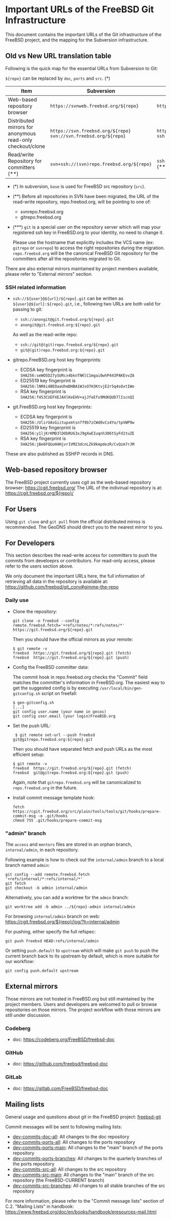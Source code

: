 # Important URLs of the FreeBSD Git Infrastructure

This document contains the important URLs of the Git infrastructure of the
FreeBSD project, and the mapping for the Subversion infrastructure.

## Old vs New URL translation table

Following is the quick map for the essential URLs from Subversion to Git:

`${repo}` can be replaced by `doc`, `ports` and `src`. (*)

| Item                                     | Subversion                             | Git                                 |
| ---------------------------------------- | ------------------------------- | ----------------------------------- |
| Web-based repository browser             | `https://svnweb.freebsd.org/${repo}`      | `https://cgit.freebsd.org/${repo}`            |
| Distributed mirrors for anonymous read-only checkout/clone | `https://svn.freebsd.org/${repo}` `svn://svn.freebsd.org/${repo}` | `https://git.freebsd.org/${repo}.git` `ssh://anongit@git.freebsd.org/${repo}.git` |
| Read/write Repository for committers (**) | `svn+ssh://(svn)repo.freebsd.org/${repo}` | `ssh://git@(git)repo.freebsd.org/${repo}.git` (***) |

  - (*) In subversion, `base` is used for FreeBSD src repository (`src`).
  - (**) Before all repositories in SVN have been migrated, the URL of the
    read-write repository, repo.freebsd.org, will be pointing to one of:
      - svnrepo.freebsd.org
      - gitrepo.freebsd.org
  - (***) `git` is a special user on the repository server which will map your registered ssh key in FreeBSD.org to your identity, no need to change it.

    Please use the hostname that explicitly includes the VCS name (ex: `gitrepo` or `svnrepo`) to
    access the right repositories during the migration. `repo.freebsd.org`
    will be the canonical FreeBSD Git repository for the committers after
    all the repositories migrated to Git.

There are also external mirrors maintained by project members available, please refer to "External mirrors" section.

### SSH related information

 - `ssh://${user}@${url}/${repo}.git` can be written as `${user}@${url}:${repo}.git`, i.e., following two URLs are both valid for passing to git:
     - `ssh://anongit@git.freebsd.org/${repo}.git`
     - `anongit@git.freebsd.org:${repo}.git`

   As well as the read-write repo:
     - `ssh://git@(git)repo.freebsd.org/${repo}.git`
     - `git@(git)repo.freebsd.org:${repo}.git`

- gitrepo.FreeBSD.org host key fingerprints:

  - ECDSA key fingerprint is `SHA256:seWO5D27ySURcx4bknTNKlC1mgai0whP443PAKEvvZA`
  - ED25519 key fingerprint is `SHA256:lNR6i4BEOaaUhmDHBA1WJsO7H3KtvjE2r5q4sOxtIWo`
  - RSA key fingerprint is `SHA256:f453CUEFXEJAXlKeEHV+ajJfeEfx9MdKQUD7lIscnQI`

- git.FreeBSD.org host key fingerprints:

  - ECDSA key fingerprint is `SHA256:/UlirUAsGiitupxmtsn7f9b7zCWd0vCs4Yo/tpVWP9w`
  - ED25519 key fingerprint is `SHA256:y1ljKrKMD3lDObRUG3xJ9gXwEIuqnh306tSyFd1tuZE`
  - RSA key fingerprint is `SHA256:jBe6FQGoH4HjvrIVM23dcnLZk9kmpdezR/CvQzm7rJM`

These are also published as SSHFP records in DNS.


## Web-based repository browser

The FreeBSD project currently uses cgit as the web-based repository browser: https://cgit.freebsd.org/
The URL of the indivirual repository is at: https://cgit.freebsd.org/${repo}/

## For Users

Using `git clone` and `git pull` from the official distributed mirros is recommended. The GeoDNS should direct you to the nearest mirror to you.

## For Developers

This section describes the read-write access for committers to push the commits from develoeprs or contributors.  For read-only access, please refer to the users section above.

We only document the important URLs here, the full information of retrieving all data in the repository is available at:
https://github.com/freebsd/git_conv#gimme-the-repo

### Daily use

* Clone the repository:
  ```
  git clone -o freebsd --config remote.freebsd.fetch='+refs/notes/*:refs/notes/*' https://git.freebsd.org/${repo}.git
  ```
  Then you should have the official mirrors as your remote:
  ```
  $ git remote -v
  freebsd  https://git.freebsd.org/${repo}.git (fetch)
  freebsd  https://git.freebsd.org/${repo}.git (push)
  ```

* Config the FreeBSD committer data:

  The commit hook in repo.freebsd.org checks the "Commit" field matches the
  committer's information in FreeBSD.org.  The easiest way to get the suggested
  config is by executing `/usr/local/bin/gen-gitconfig.sh` script on freefall:

  ```
  $ gen-gitconfig.sh
  [...]
  git config user.name (your name in gecos)
  git config user.email (your login)FreeBSD.org
  ````

* Set the push URL:
  ```
   $ git remote set-url --push freebsd git@gitrepo.freebsd.org:${repo}.git
  ```
  Then you should have separated fetch and push URLs as the most efficient setup:
  ```
  $ git remote -v
  freebsd  https://git.freebsd.org/${repo}.git (fetch)
  freebsd  git@gitrepo.freebsd.org:${repo}.git (push)
  ```
  Again, note that `gitrepo.freebsd.org` will be canonicalized to `repo.freebsd.org` in the future.

* Install commit message template hook:
  ```
  fetch https://cgit.freebsd.org/src/plain/tools/tools/git/hooks/prepare-commit-msg -o .git/hooks
  chmod 755 .git/hooks/prepare-commit-msg
  ```

### "admin" branch

The `access` and `mentors` files are stored in an orphan branch, `internal/admin`, in each repository.

Following example is how to check out the `internal/admin` branch to a local branch named `admin`:

```
git config --add remote.freebsd.fetch '+refs/internal/*:refs/internal/*'
git fetch
git checkout -b admin internal/admin
```
Alternatively, you can add a worktree for the `admin` branch:
```
git worktree add -b admin ../${repo}-admin internal/admin
```

For browsing `internal/admin` branch on web:
https://cgit.freebsd.org/${repo}/log/?h=internal/admin

For pushing, either specify the full refspec:
```
git push freebsd HEAD:refs/internal/admin
```

Or setting `push.default` to `upstream` which will make `git push` to push the current branch back to its upstream by default, which is more suitable for our workflow:
```
git config push.default upstream
```

## External mirrors

Those mirrors are not hosted in FreeBSD.org but still maintained by the project members.
Users and developers are welcomed to pull or browse repositories on those mirrors.
The project workflow with those mirrors are still under discussion.

### Codeberg
  - doc: https://codeberg.org/FreeBSD/freebsd-doc

### GitHub
  - doc: https://github.com/freebsd/freebsd-doc

### GitLab
  - doc: https://gitlab.com/FreeBSD/freebsd-doc

## Mailing lists

General usage and questions about git in the FreeBSD project: [freebsd-git](https://lists.freebsd.org/mailman/listinfo/freebsd-git)

Commit messages will be sent to following mailing lists:

- [dev-commits-doc-all](https://lists.freebsd.org/mailman/listinfo/dev-commits-doc-all): All changes to the doc repository
- [dev-commits-ports-all](https://lists.freebsd.org/mailman/listinfo/dev-commits-ports-all): All changes to the ports repository
- [dev-commits-ports-main](https://lists.freebsd.org/mailman/listinfo/dev-commits-ports-main): All changes to the "main" branch of the ports repository
- [dev-commits-ports-branches](https://lists.freebsd.org/mailman/listinfo/dev-commits-ports-branches): All changes to the quarterly branches of the ports repository
- [dev-commits-src-all](https://lists.freebsd.org/mailman/listinfo/dev-commits-src-all): All changes to the src repository
- [dev-commits-src-main](https://lists.freebsd.org/mailman/listinfo/dev-commits-src-main): All changes to the "main" branch of the src repository (the FreeBSD-CURRENT branch)
- [dev-commits-src-branches](https://lists.freebsd.org/mailman/listinfo/dev-commits-src-branches): All changes to all stable branches of the src repository

For more information, please refer to the "Commit message lists" section of C.2. "Mailing Lists" in handbook: https://www.freebsd.org/doc/en/books/handbook/eresources-mail.html
